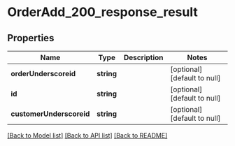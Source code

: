 # OrderAdd_200_response_result

## Properties
Name | Type | Description | Notes
------------ | ------------- | ------------- | -------------
**orderUnderscoreid** | **string** |  | [optional] [default to null]
**id** | **string** |  | [optional] [default to null]
**customerUnderscoreid** | **string** |  | [optional] [default to null]

[[Back to Model list]](../README.md#documentation-for-models) [[Back to API list]](../README.md#documentation-for-api-endpoints) [[Back to README]](../README.md)


